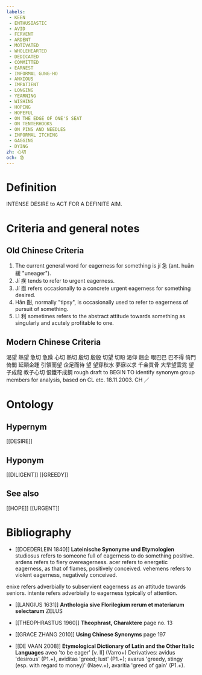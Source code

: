 ```yaml
---
labels: 
 - KEEN
 - ENTHUSIASTIC
 - AVID
 - FERVENT
 - ARDENT
 - MOTIVATED
 - WHOLEHEARTED
 - DEDICATED
 - COMMITTED
 - EARNEST
 - INFORMAL GUNG-HO
 - ANXIOUS
 - IMPATIENT
 - LONGING
 - YEARNING
 - WISHING
 - HOPING
 - HOPEFUL
 - ON THE EDGE OF ONE'S SEAT
 - ON TENTERHOOKS
 - ON PINS AND NEEDLES
 - INFORMAL ITCHING
 - GAGGING
 - DYING
zh: 心切
och: 急
---
```


# Definition
INTENSE DESIRE to ACT FOR A DEFINITE AIM.
# Criteria and general notes
## Old Chinese Criteria
1. The current general word for eagerness for something is jí 急 (ant. huǎn 緩 "uneager").
2. Jí 疾 tends to refer to urgent eagerness.
3. Jí 亟 refers occasionally to a concrete urgent eagerness for something desired.
4. Hān 酣, normally "tipsy", is occasionally used to refer to eagerness of pursuit of something.
5. Lì 利 sometimes refers to the abstract attitude towards something as singularly and acutely profitable to one.
## Modern Chinese Criteria
渴望
熱望
急切
急躁
心切
熱切
殷切
殷殷
切望
切盼
渴仰
翹企
眼巴巴
巴不得
倚門倚閭
延頸企踵
引領而望
企足而待
望
望穿秋水
夢寐以求
千金買骨
大旱望雲霓
望子成龍
教子心切
恨鐵不成鋼
rough draft to BEGIN TO identify synonym group members for analysis, based on CL etc. 18.11.2003. CH ／
# Ontology

## Hypernym
[[DESIRE]]
## Hyponym
[[DILIGENT]]
[[GREEDY]]
## See also
[[HOPE]]
[[URGENT]]
# Bibliography
- [[DOEDERLEIN 1840]]
**Lateinische Synonyme und Etymologien** 
studiosus refers to someone full of eagerness to do something positive.
ardens refers to fiery overeagerness.
acer refers to energetic eagerness, as that of flames, positively conceived.
vehemens refers to violent eagerness, negatively conceived.

enixe refers adverbially to subservient eagerness as an attitude towards seniors.
intente refers adverbially to eagerness typically of attention.
- [[LANGIUS 1631]]
**Anthologia sive Florilegium rerum et materiarum selectarum** 
ZELUS
- [[THEOPHRASTUS 1960]]
**Theophrast, Charaktere** page no. 13

- [[GRACE ZHANG 2010]]
**Using Chinese Synonyms** page 197

- [[DE VAAN 2008]]
**Etymological Dictionary of Latin and the Other Italic Languages** 
aveo 'to be eager' [v. II] (Varro+)
Derivatives: avidus 'desirous' (P1.+), aviditas 'greed; lust' (P1.+); avarus 'greedy,
stingy (esp. with regard to money)' (Naev.+), avaritia 'greed of gain' (P1.+).